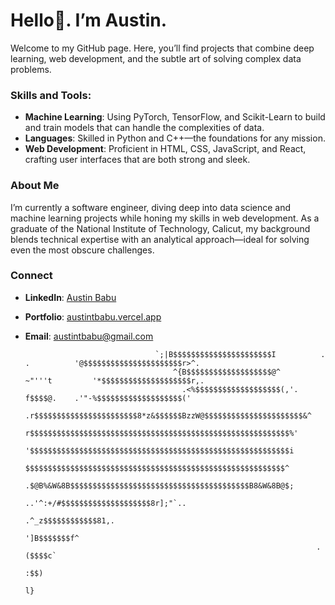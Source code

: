 # Hello👋. I’m Austin.

Welcome to my GitHub page. Here, you’ll find projects that combine deep learning, web development, and the subtle art of solving complex data problems.

### Skills and Tools:
- **Machine Learning**: Using PyTorch, TensorFlow, and Scikit-Learn to build and train models that can handle the complexities of data.
- **Languages**: Skilled in Python and C++—the foundations for any mission.
- **Web Development**: Proficient in HTML, CSS, JavaScript, and React, crafting user interfaces that are both strong and sleek.

### About Me
I’m currently a software engineer, diving deep into data science and machine learning projects while honing my skills in web development. As a graduate of the National Institute of Technology, Calicut, my background blends technical expertise with an analytical approach—ideal for solving even the most obscure challenges.

### Connect
- **LinkedIn**: [Austin Babu](http://www.linkedin.com/in/austin-t-babu/)
- **Portfolio**: [austintbabu.vercel.app](https://austintbabu.vercel.app/)
- **Email**: austintbabu@gmail.com
                                                                                                                                       
                                                                                                                                                      
                                                                                                                                                      
                                                                                                                                                      
                                                                                                                                                      
                                                                                                                                                      
                                                                                                                                                      
                                                                                                                                                      
                                                                                                                                                      
                                                                                                                                                      
                                                                                                                                                      
                                                                                                                                                      
                                                                                                                                                      
                                                                                                                                                      
                                                                                                                                                      
                                                                                                                                                      
                                                                                                                                                      
                                                                                                                                                      
                                                                                                                                                                            
                                   `;|B$$$$$$$$$$$$$$$$$$$$$$I          .    .          '@$$$$$$$$$$$$$$$$$$$$$$r>^.                                  
                                       ^{B$$$$$$$$$$$$$$$$$$$@^         ~"'''t         '*$$$$$$$$$$$$$$$$$$$$r,.                                      
                                         .<%$$$$$$$$$$$$$$$$$$$(,'.     f$$$$@.    .'"-%$$$$$$$$$$$$$$$$$$$('                                         
                                           .r$$$$$$$$$$$$$$$$$$$$$$$8*z&$$$$$$BzzW@$$$$$$$$$$$$$$$$$$$$$$&^                                           
                                             r$$$$$$$$$$$$$$$$$$$$$$$$$$$$$$$$$$$$$$$$$$$$$$$$$$$$$$$$$$%'                                            
                                             '$$$$$$$$$$$$$$$$$$$$$$$$$$$$$$$$$$$$$$$$$$$$$$$$$$$$$$$$$$i                                             
                                              $$$$$$$$$$$$$$$$$$$$$$$$$$$$$$$$$$$$$$$$$$$$$$$$$$$$$$$$$$^                                             
                                             .$@B%&W&8B$$$$$$$$$$$$$$$$$$$$$$$$$$$$$$$$$$$$$$$$B8&W&8B@$;                                             
                                                         ..'^:+/#$$$$$$$$$$$$$$$$$$$$8r];"`..                                                         
                                                                 .^_z$$$$$$$$$$$$81,.                                                                 
                                                                     ']B$$$$$$$f^                                                                     
                                                                       .($$$$c`                                                                       
                                                                         :$$)                                                                         
                                                                          l}                                                                          
                                                                                                                                                      
                                                                                                                                                      
                                                                                                                                                      
                                                                                                                                                      
                                                                                                                                                      
                                                                                                                                                      
                                                                                                                                                      
                                                                                                                                                      
                                                                                                                                                      
                                                                                                                                                      
                                                                                                                                                      
                                                                                                                                                      
                                                                                                                                                      
                                                                                                                                                      
                                                                                                                                                      
                                                                                                                                                      
                                                                                                                                                      
                                                                                                                                                      
        
